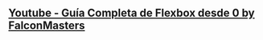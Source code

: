 ## [Youtube - Guía Completa de Flexbox desde 0 by FalconMasters](https://www.youtube.com/watch?v=F-KCncXMPk0)

### 